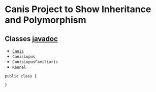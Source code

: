 # Canis Project to Show Inheritance and Polymorphism

## Classes [javadoc](doc/index.html)

* [`Canis`](src/edu/cnm/deepdive/taxonomy/Canis.java)
* `CanisLupus`
* `CanisLupusFamiliaris`
* `Kennel`

```
public class {

}
```
